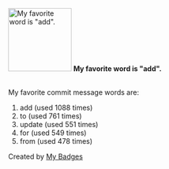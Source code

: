 <img src="https://my-badges.github.io/my-badges/favorite-word.png" alt="My favorite word is &quot;add&quot;." title="My favorite word is &quot;add&quot;." width="128">
<strong>My favorite word is &quot;add&quot;.</strong>
<br><br>

My favorite commit message words are:

1. add (used 1088 times)
2. to (used 761 times)
3. update (used 551 times)
4. for (used 549 times)
5. from (used 478 times)


Created by <a href="https://github.com/my-badges/my-badges">My Badges</a>